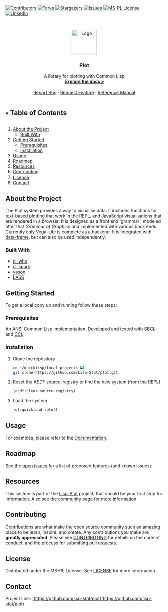 
<!-- PROJECT SHIELDS -->

[![Contributors][contributors-shield]][contributors-url]
[![Forks][forks-shield]][forks-url]
[![Stargazers][stars-shield]][stars-url]
[![Issues][issues-shield]][issues-url]
[![MS-PL License][license-shield]][license-url]
[![LinkedIn][linkedin-shield]][linkedin-url]



<!-- PROJECT LOGO -->
<br />
<p align="center">
  <a href="https://github.com/lisp-stat/plot">
    <img src="https://lisp-stat.dev/images/stats-image.svg" alt="Logo" width="80" height="80">
  </a>

  <h3 align="center">Plot</h3>

  <p align="center">
	A library for plotting with Common Lisp
	<br />
    <a href="https://lisp-stat.dev/docs/tasks/plotting"><strong>Explore the docs »</strong></a>
    <br />
    <br />
    <a href="https://github.com/lisp-stat/plot/issues">Report Bug</a>
    ·
    <a href="https://github.com/lisp-stat/plot/issues">Request Feature</a>
    ·
    <a href="https://lisp-stat.github.io/plot/">Reference Manual</a>
  </p>
</p>



<!-- TABLE OF CONTENTS -->
<details open="open">
  <summary><h2 style="display: inline-block">Table of Contents</h2></summary>
  <ol>
    <li>
      <a href="#about-the-project">About the Project</a>
      <ul>
        <li><a href="#built-with">Built With</a></li>
      </ul>
    </li>
    <li>
      <a href="#getting-started">Getting Started</a>
      <ul>
        <li><a href="#prerequisites">Prerequisites</a></li>
        <li><a href="#installation">Installation</a></li>
      </ul>
    </li>
    <li><a href="#usage">Usage</a></li>
    <li><a href="#roadmap">Roadmap</a></li>
	<li><a href="#resources">Resources</a></li>
    <li><a href="#contributing">Contributing</a></li>
    <li><a href="#license">License</a></li>
    <li><a href="#contact">Contact</a></li>
  </ol>
</details>



<!-- ABOUT THE PROJECT -->
## About the Project

  The Plot system provides a way to visualise data.  It includes
  functions for text-based plotting that work in the REPL, and
  JavaScript visualisations that are rendered in a browser.  It is
  designed as a front end 'grammar', modeled after that _Grammar of
  Graphics_ and implemented with various back ends.  Currently only
  Vega-Lite is complete as a backend.  It is integrated with
  [data-frame](https://github.com/Lisp-Stat/data-frame), but can also
  be used independently.


### Built With

* [cl-who](https://github.com/edicl/cl-who)
* [cl-spark](https://github.com/tkych/cl-spark)
* [yason](https://phmarek.github.io/yason/)
* [LASS](https://github.com/Shinmera/LASS)


<!-- GETTING STARTED -->
## Getting Started

To get a local copy up and running follow these steps:

### Prerequisites

An ANSI Common Lisp implementation. Developed and tested with
[SBCL](https://www.sbcl.org/) and
[CCL](https://github.com/Clozure/ccl).

### Installation

1. Clone the repository
   ```sh
   cd ~/quicklisp/local-projects &&
   git clone https://github.com/Lisp-Stat/plot.git
   ```
2. Reset the ASDF source-registry to find the new system (from the REPL)
   ```lisp
   (asdf:clear-source-registry)
   ```
3. Load the system
   ```lisp
   (ql:quickload :plot)
   ```

<!-- USAGE EXAMPLES -->
## Usage

For examples, please refer to the
[Documentation](https://lisp-stat.dev/docs/tasks/plotting).


<!-- ROADMAP -->
## Roadmap

See the [open issues](https://github.com/lisp-stat/plot/issues) for a list of proposed features (and known issues).

## Resources

This system is part of the [Lisp-Stat](https://lisp-stat.dev/) project; that should be your first stop for information. Also see the <!-- [resources](https://lisp-stat.dev/resources) and -->
[community](https://lisp-stat.dev/community) page for more
information.

<!-- CONTRIBUTING -->
## Contributing

Contributions are what make the open source community such an amazing place to be learn, inspire, and create. Any contributions you make are **greatly appreciated**. Please see [CONTRIBUTING](CONTRIBUTING.md) for details on the code of conduct, and the process for submitting pull requests.

<!-- LICENSE -->
## License

Distributed under the MS-PL License. See [LICENSE](LICENSE) for more information.



<!-- CONTACT -->
## Contact

Project Link: [https://github.com/lisp-stat/plot](https://github.com/lisp-stat/plot)



<!-- MARKDOWN LINKS & IMAGES -->
<!-- https://www.markdownguide.org/basic-syntax/#reference-style-links -->
[contributors-shield]: https://img.shields.io/github/contributors/lisp-stat/plot.svg?style=for-the-badge
[contributors-url]: https://github.com/lisp-stat/plot/graphs/contributors
[forks-shield]: https://img.shields.io/github/forks/lisp-stat/plot.svg?style=for-the-badge
[forks-url]: https://github.com/lisp-stat/plot/network/members
[stars-shield]: https://img.shields.io/github/stars/lisp-stat/plot.svg?style=for-the-badge
[stars-url]: https://github.com/lisp-stat/plot/stargazers
[issues-shield]: https://img.shields.io/github/issues/lisp-stat/plot.svg?style=for-the-badge
[issues-url]: https://github.com/lisp-stat/plot/issues
[license-shield]: https://img.shields.io/github/license/lisp-stat/plot.svg?style=for-the-badge
[license-url]: https://github.com/lisp-stat/plot/blob/master/LICENSE
[linkedin-shield]: https://img.shields.io/badge/-LinkedIn-black.svg?style=for-the-badge&logo=linkedin&colorB=555
[linkedin-url]: https://www.linkedin.com/company/symbolics/
